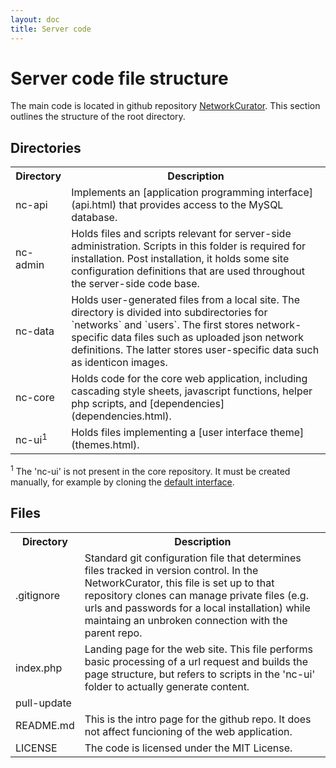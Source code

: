 ```yaml
---
layout: doc
title: Server code
---
```


# Server code file structure

The main code is located in github repository [NetworkCurator](https://github.com/NetworkCurator/NetworkCurator). This section outlines the structure of the root directory.


## Directories

<table class="table">
<tr><th>Directory</th><th>Description</th></tr>
<tr><td>nc-api</td>
    <td>Implements an [application programming interface](api.html) that provides access to the MySQL database.</td>
</tr>
<tr><td>nc-admin</td>
    <td>Holds files and scripts relevant for server-side administration. Scripts in this folder is required for installation. Post installation, it holds some site configuration definitions that are used throughout the server-side code base.</td>
</tr>
<tr><td>nc-data</td>
    <td>Holds user-generated files from a local site. The directory is divided into subdirectories for `networks` and `users`. The first stores network-specific data files such as uploaded json network definitions. The latter stores user-specific data such as identicon images.</td>
</tr>
<tr><td>nc-core</td>
    <td>Holds code for the core web application, including cascading style sheets, javascript functions, helper php scripts, and [dependencies](dependencies.html). </td>
</tr>
<tr><td>nc-ui<sup>1</sup></td>
    <td>Holds files implementing a [user interface theme](themes.html).</td>
</tr>
</table>

<sup>1</sup> The 'nc-ui' is not present in the core repository. It must be created manually, for example by cloning the [default interface](https://github.com/NetworkCurator/NetworkCurator-ui). 



## Files

<table class="table">
<tr><th>Directory</th><th>Description</th></tr>
<tr><td>.gitignore</td>
    <td>Standard git configuration file that determines files tracked in version control. In the NetworkCurator, this file is set up to that repository clones can manage private files (e.g. urls and passwords for a local installation) while maintaing an unbroken connection with the parent repo.</td>
</tr>
<tr><td>index.php</td>
    <td>Landing page for the web site. This file performs basic processing of a url request and builds the page structure, but refers to scripts in the 'nc-ui' folder to actually generate content.</td>
</tr>
<tr><td>pull-update</td>
    <td></td>
</tr>
<tr><td>README.md</td>
    <td>This is the intro page for the github repo. It does not affect funcioning of the web application.</td>
</tr>
<tr><td>LICENSE</td>
    <td>The code is licensed under the MIT License.</td>
</tr>
</table>



